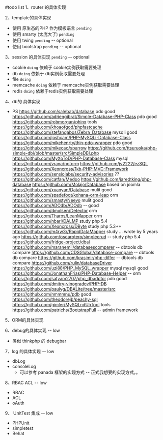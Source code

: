 #todo list
1、router 的具体实现

2、template的具体实现

   * 使用 原生态的PHP 作为模板语言  `pending`
   * 使用 smarty (太庞大了)  `pending`
   * 使用 twing  `pending` -- optional
   * 使用 bootstrap  `pending` -- optional

3、session 的具体实现   `pending` -- optional

   * cookie   `doing` 依赖于 cookie实例获取需要处理
   * db   `doing`  依赖于 db实例获取需要处理
   * file   `doing`
   * memcache   `doing`  依赖于 memcache实例获取需要处理
   * redis   `doing`  依赖于redis实例获取需要处理

4、db的 具体实现

   * PS
        https://github.com/salebab/database pdo  good
        https://github.com/adriengibrat/Simple-Database-PHP-Class pdo good
        https://github.com/robmorgan/phinx tools
        https://github.com/khoaofgod/phpfastcache
        https://github.com/stefangabos/Zebra_Database  mysqli good
        https://github.com/joshcam/PHP-MySQLi-Database-Class
        https://github.com/mikehenrty/thin-pdo-wrapper pdo good
        https://github.com/mikecao/sparrow
        https://github.com/ttsuruoka/php-simple-dbi/blob/master/src/SimpleDBI.php
        https://github.com/MyXoToD/PHP-Database-Class mysql
        https://github.com/vrana/notorm
        https://github.com/jv2222/ezSQL
        https://github.com/Xeoncross/1kb-PHP-MVC-Framework
        https://github.com/sensiolabs/security-advisories ??
        https://github.com/catfan/Medoo
        https://github.com/jaredtking/php-database
        https://github.com/Molajo/Database  based on joomla
        https://github.com/xuanyan/Database  mulit good
        https://github.com/spadefoot/kohana-orm-leap orm
        https://github.com/smasty/Neevo mulit good
        https://github.com/ADOdb/ADOdb -- good
        https://github.com/dmolsen/Detector orm
        https://github.com/Tharos/LeanMapper orm
        https://github.com/nbari/DALMP study php 5.4
        https://github.com/Xeoncross/DByte study php 5.3++
        https://github.com/m4rw3r/RapidDataMapper study ... wrote by 5 years ago
        https://github.com/oscarotero/simplecrud -- study php 5.4
        https://github.com/fridge-project/dbal
        https://github.com/maranemil/databasescomparer  -- dbtools db compare
        https://github.com/CDSGlobal/database-compare  -- dbtools db compare
        https://github.com/krasimir/php-differ  -- dbtools db compare
        https://github.com/rulin/databaseDriver
        https://github.com/uzi88/PHP_MySQL_wrapper mysql mysqli good
        https://github.com/JonathanFrias/PHP-Database-Helper  -- orm
        https://github.com/satyam2707/php_dbadptor pdo good
        https://github.com/dmitry-vinogradov/PHP-DB
        https://github.com/paulyg/DBALite/tree/master/src
        https://github.com/nmmmnu/pdb good
        https://github.com/theodorejb/peachy-sql
        https://github.com/gimler/MySQLndUhTool tools
        https://github.com/patrichs/BootstrapFull -- admin framework

5、ORM的具体实现

6、debug的具体实现 -- low

  * 类似 thinkphp 的 debugbar


7、log 的具体实现  -- low

   * dbLog
   * consoleLog
      * 可以参考 panada 框架的实现方式 -- 正式我想要的实现方式。。

8、RBAC ACL  -- low

   * RBAC
   * ACL
   * oAuth

9、 UnitTest 集成  -- low

   * PHPUnit
   * simpletest
   * Behat